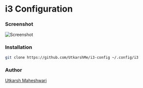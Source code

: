 # i3 Configuration

### Screenshot
![Screenshot](https://gist.githubusercontent.com/UtkarshMe/fa799476f8506e14e0b4df12e51abd8c/raw/7d85c1370c55f8f82dab66d7e94bd443e81f09b2/screenshot.jpg "Screenshot")

### Installation
```bash
git clone https://github.com/UtkarshMe/i3-config ~/.config/i3
```

### Author
[Utkarsh Maheshwari](https://github.com/UtkarshMe)
